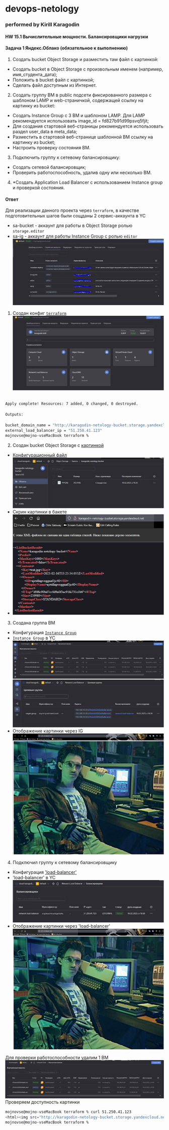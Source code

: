 # devops-netology
### performed by Kirill Karagodin
#### HW 15.1 Вычислительные мощности. Балансировщики нагрузки

#### Задача 1 Яндекс.Облако (обязательное к выполнению)

1. Создать bucket Object Storage и разместить там файл с картинкой:
- Создать bucket в Object Storage с произвольным именем (например, имя_студента_дата); 
- Положить в bucket файл с картинкой; 
- Сделать файл доступным из Интернет.
2. Создать группу ВМ в public подсети фиксированного размера с шаблоном LAMP и web-страничкой, содержащей ссылку на 
картинку из bucket:
- Создать Instance Group с 3 ВМ и шаблоном LAMP. Для LAMP рекомендуется использовать image_id = fd827b91d99psvq5fjit; 
- Для создания стартовой веб-страницы рекомендуется использовать раздел user_data в meta_data; 
- Разместить в стартовой веб-странице шаблонной ВМ ссылку на картинку из bucket; 
- Настроить проверку состояния ВМ.
3. Подключить группу к сетевому балансировщику:
- Создать сетевой балансировщик; 
- Проверить работоспособность, удалив одну или несколько ВМ.
4. *Создать Application Load Balancer с использованием Instance group и проверкой состояния.

#### Ответ

Для реализации данного проекта через `terraform`, в качестве подготовительных шагов были сощданы 2 сервис-аккаунта в YC
- sa-bucket - аккаунт для работы в Object Storage  ролью `storage.editor`
- sa-ig - аккаунт для работы  Instance Group с ролью `editor`
![](https://github.com/kirill-karagodin/devops-netology/blob/main/Netology_HWs/Cloukub/HW_15.2/img/sa.JPG)

1. Создан конфиг [`terraform`](https://github.com/kirill-karagodin/devops-netology/blob/main/Netology_HWs/Cloukub/HW_15.2/src/terraform)
![](https://github.com/kirill-karagodin/devops-netology/blob/main/Netology_HWs/Cloukub/HW_15.2/img/vm.JPG)
````bash

Apply complete! Resources: 7 added, 0 changed, 0 destroyed.

Outputs:

bucket_domain_name = "http://karagodin-netology-bucket.storage.yandexcloud.net/test.jpg"
external_load_balancer_ip = "51.250.41.123"
mojnovse@mojno-vseMacBook terraform %
````
2. Создан bucket Object Storage с [картинкой](https://github.com/kirill-karagodin/devops-netology/blob/main/Netology_HWs/Cloukub/HW_15.2/img/test.jpg)
- [Конфигурационный файл](https://github.com/kirill-karagodin/devops-netology/blob/main/Netology_HWs/Cloukub/HW_15.2/src/terraform/bucket.tf)
![](https://github.com/kirill-karagodin/devops-netology/blob/main/Netology_HWs/Cloukub/HW_15.2/img/bucket.JPG)
- Скрин картинки в бакете
- ![](https://github.com/kirill-karagodin/devops-netology/blob/main/Netology_HWs/Cloukub/HW_15.2/img/scrin_b.JPG)

3. Создана группа ВМ
- Конфигурация [`Instance Group`](https://github.com/kirill-karagodin/devops-netology/blob/main/Netology_HWs/Cloukub/HW_15.2/src/terraform/instance-group.tf)
- `Instance Group` в YC
![](https://github.com/kirill-karagodin/devops-netology/blob/main/Netology_HWs/Cloukub/HW_15.2/img/ig1.JPG)
![](https://github.com/kirill-karagodin/devops-netology/blob/main/Netology_HWs/Cloukub/HW_15.2/img/ig2.JPG)
- Отображение картинки через IG
![](https://github.com/kirill-karagodin/devops-netology/blob/main/Netology_HWs/Cloukub/HW_15.2/img/ig3.JPG)
4. Подключил группу к сетевому балансировщику
- Конфигурация ['load-balancer'](https://github.com/kirill-karagodin/devops-netology/blob/main/Netology_HWs/Cloukub/HW_15.2/src/terraform/lb.tf)
- 'load-balancer' в YC
![](https://github.com/kirill-karagodin/devops-netology/blob/main/Netology_HWs/Cloukub/HW_15.2/img/lb.JPG)
- Отображение картинки через 'load-balancer'
![](https://github.com/kirill-karagodin/devops-netology/blob/main/Netology_HWs/Cloukub/HW_15.2/img/lb2.JPG)

Для проверки работоспособности удалим 1 ВМ
![](https://github.com/kirill-karagodin/devops-netology/blob/main/Netology_HWs/Cloukub/HW_15.2/img/vm-1.JPG)
Проверяем доступность картинки
````bash
mojnovse@mojno-vseMacBook terraform % curl 51.250.41.123
<html><img src="http://karagodin-netology-bucket.storage.yandexcloud.net/test.jpg"/></html>
mojnovse@mojno-vseMacBook terraform %
````
